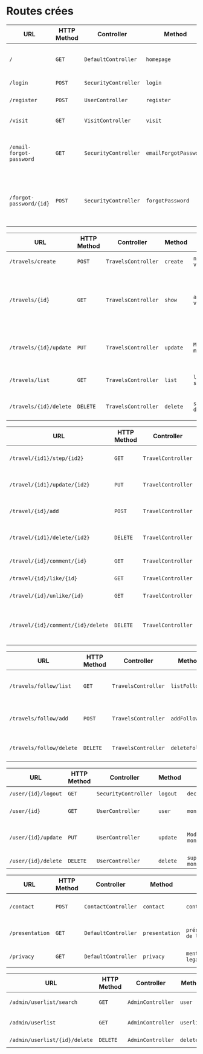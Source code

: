 # Routes crées

| URL | HTTP Method | Controller | Method | Title | Content | Comment |
|--|--|--|--|--|--|--|
|`/`|`GET`|`DefaultController`|`homepage`|`Page d'accueil`|`Texte de présentation et un bouton “se connecter”`||
|`/login`|`POST`|`SecurityController`|`login`|`connexion`|`formulaire de connexion`|`permet de se connecter`|
|`/register`|`POST`|`UserController`|`register`|`inscription`|`formulaire d'inscription`|`permet de se créer un compte`|
|`/visit`|`GET`|`VisitController`|`visit`|`visiteur`|`visite d'un voyage`|`possibilité de se connecter`|
|`/email-forgot-password`|`GET`|`SecurityController`|`emailForgotPassword`|`demande de modification de mot de passe oublié`|`formulaire de demande d'envoi d'email de modification de mot de passe`|`permet de recevoir un email de modification du mot de passe`|
|`/forgot-password/{id}`|`POST`|`SecurityController`|`forgotPassword`|`mot de passe oublié`|`formulaire de récupération de mot de passe`|`permet de modifier son mot de passe via un formulaire, {id} en fonction de l'email reçu`|

| URL | HTTP Method | Controller | Method | Title | Content | Comment |
|--|--|--|--|--|--|--|
|`/travels/create`|`POST`|`TravelsController`|`create`|`nouveau voyage`|`formulaire de création de voyage`|`Titre et description du voyage`|
|`/travels/{id}`|`GET`|`TravelsController`|`show`|`aperçu voyage`|`map avec aperçu du voyage`|`même chose si on est visiteur ( pas d'accès aux commentaires ), visiteur connecté ou créateur`|
|`/travels/{id}/update`|`PUT`|`TravelsController`|`update`|`Modifier mon voyage`|`Formulaire de modification des informations du voyage`|`Modification des informations du voyage`|
|`/travels/list`|`GET`|`TravelsController`|`list`|`liste des ses voyages`|`liste des voyages`|`Liste de l'ensemble de ses voyages`|
|`/travels/{id}/delete`|`DELETE`|`TravelsController`|`delete`|`suppression d'un voyage`|`bouton de supression de voyage`|`Permet de supprimer un voyage dans sa totalité`|

| URL | HTTP Method | Controller | Method | Title | Content | Comment |
|--|--|--|--|--|--|--|
|`/travel/{id1}/step/{id2}`|`GET`|`TravelController`|`show`|`étape`|`visualisation de l'étape`|`{id1} du voyage {id2} de l'étape`|
|`/travel/{id1}/update/{id2}`|`PUT`|`TravelController`|`update`|`modification d'étape`|`formulaire de modification d'étape`|`{id1} du voyage {id2} de l'étape`|
|`/travel/{id}/add`|`POST`|`TravelController`|`add`|`nouvelle étape`|`formulaire de création d'étape`|`formulaire d'une nouvelle étape`|
|`/travel/{id1}/delete/{id2}`|`DELETE`|`TravelController`|`delete`|`suppression d'étape`|`bouton de suppression d'étape`|`{id1} du voyage {id2} de l'étape`|
|`/travel/{id}/comment/{id}`|`GET`|`TravelController`|`comment`|`Ajouter un commentaire`|`Permet d'ajouter un commentaire`|`Ajout commentaire`|
|`/travel/{id}/like/{id}`|`GET`|`TravelController`|`like`|`Aimer un post`|`Permet de liker un post`|`Ajout d'un like`|
|`/travel/{id}/unlike/{id}`|`GET`|`TravelController`|`unlike`|`Ne plus aimer un post`|`Permet de déliker un post`|`Suppression d'un like`|
|`/travel/{id}/comment/{id}/delete`|`DELETE`|`TravelController`|`deleteComment`|`Suppression d'un commentaire`|`Permet de supprimer un commentaire`|`Suppression de commentaire possible que par l'admin`|

| URL | HTTP Method | Controller | Method | Title | Content | Comment |
|--|--|--|--|--|--|--|
|`/travels/follow/list`|`GET`|`TravelsController`|`listFollow`|`liste des voyages suivis`|`liste des voyages amis`|`Liste de l'ensemble des voyages suivis`|
|`/travels/follow/add`|`POST`|`TravelsController`|`addFollow`|`formulaire d'ajout d'un voyage à suivre`|`ajout d'un voyage amis`|`Permet d'ajouter un voyage via un formulaire`|
|`/travels/follow/delete`|`DELETE`|`TravelsController`|`deleteFollow`|`bouton de suppression d'un voyage suivi`|`suppression d'un voyage amis`|`Permet de retirer un voyage de sa liste`|

| URL | HTTP Method | Controller | Method | Title | Content | Comment |
|--|--|--|--|--|--|--|
|`/user/{id}/logout`|`GET`|`SecurityController`|`logout`|`deconnexion`|`permet de se deconnecter`|
|`/user/{id}`|`GET`|`UserController`|`user`|`mon profil`|`accès aux informations utilisateur`|`gestion du compte`|
|`/user/{id}/update`|`PUT`|`UserController`|`update`|`Modifier mon profil`|`Modification des informations de l'utilisateur`|`gestion du compte`|
|`/user/{id}/delete`|`DELETE`|`UserController`|`delete`|`supprimer mon profil`|`supprime l'utilisateur`|`gestion du compte`|

| URL | HTTP Method | Controller | Method | Title | Content | Comment |
|--|--|--|--|--|--|--|
|`/contact`|`POST`|`ContactController`|`contact`|`contact`|`contact avec un administrateur`|`Moyen de contact avec les administrateurs`|
|`/presentation`|`GET`|`DefaultController`|`presentation`|`présentation de l'équipe`|`Présentation de l'équipe des créateurs du site`|`Présentation des 5 membres de l'équipe`|
|`/privacy`|`GET`|`DefaultController`|`privacy`|`mentions legales`|`accès aux mentions legales`|`Présentations des mentions légales, RGPD`|

| URL | HTTP Method | Controller | Method | Title | Content | Comment |
|--|--|--|--|--|--|--|
|`/admin/userlist/search`|`GET`|`AdminController`|`user`|`recherche d'un des utilisateurs`|`accès aux utilisateurs`|`recherche d'un utilisateur`|
|`/admin/userlist`|`GET`|`AdminController`|`userlist`|`liste de tous les utilisateurs`|`accès aux utilisateurs`|`liste des utilisateurs`|
|`/admin/userlist/{id}/delete`|`DELETE`|`AdminController`|`delete`|`Supprimer un utilisateur`|`Supprimer un utilisateur`|`gestion des utilisateurs`|
